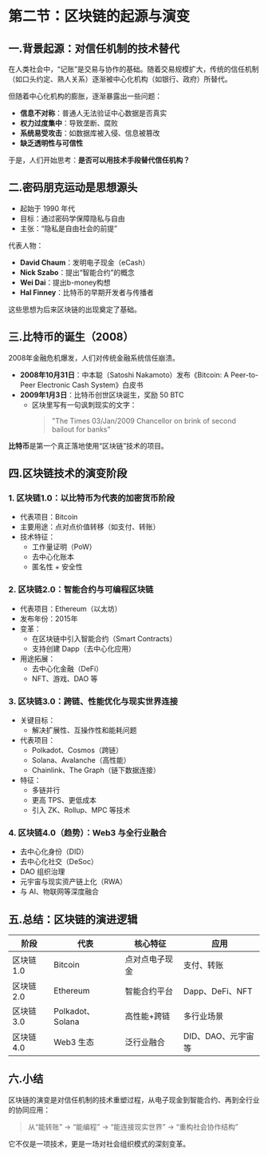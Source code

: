 # 第二节：区块链的起源与演变


## 一.背景起源：对信任机制的技术替代

在人类社会中，“记账”是交易与协作的基础。随着交易规模扩大，传统的信任机制（如口头约定、熟人关系）逐渐被中心化机构（如银行、政府）所替代。

但随着中心化机构的膨胀，逐渐暴露出一些问题：
- **信息不对称**：普通人无法验证中心数据是否真实
- **权力过度集中**：导致垄断、腐败
- **系统易受攻击**：如数据库被入侵、信息被篡改
- **缺乏透明性与可信性**

于是，人们开始思考：**是否可以用技术手段替代信任机构？**


## 二.密码朋克运动是思想源头

- 起始于 1990 年代
- 目标：通过密码学保障隐私与自由
- 主张：“隐私是自由社会的前提”

代表人物：
- **David Chaum**：发明电子现金（eCash）
- **Nick Szabo**：提出“智能合约”的概念
- **Wei Dai**：提出b-money构想
- **Hal Finney**：比特币的早期开发者与传播者

这些思想为后来区块链的出现奠定了基础。


## 三.比特币的诞生（2008）

2008年金融危机爆发，人们对传统金融系统信任崩溃。

- **2008年10月31日**：中本聪（Satoshi Nakamoto）发布《Bitcoin: A Peer-to-Peer Electronic Cash System》白皮书
- **2009年1月3日**：比特币创世区块诞生，奖励 50 BTC
  - 区块里写有一句讽刺现实的文字：
    > "The Times 03/Jan/2009 Chancellor on brink of second bailout for banks"

**比特币**是第一个真正落地使用“区块链”技术的项目。


## 四.区块链技术的演变阶段

### 1. 区块链1.0：以比特币为代表的**加密货币阶段**
- 代表项目：Bitcoin
- 主要用途：点对点价值转移（如支付、转账）
- 技术特征：
  - 工作量证明（PoW）
  - 去中心化账本
  - 匿名性 + 安全性

### 2. 区块链2.0：**智能合约与可编程区块链**
- 代表项目：Ethereum（以太坊）
- 发布年份：2015年
- 变革：
  - 在区块链中引入智能合约（Smart Contracts）
  - 支持创建 Dapp（去中心化应用）
- 用途拓展：
  - 去中心化金融（DeFi）
  - NFT、游戏、DAO 等

### 3. 区块链3.0：**跨链、性能优化与现实世界连接**
- 关键目标：
  - 解决扩展性、互操作性和能耗问题
- 代表项目：
  - Polkadot、Cosmos（跨链）
  - Solana、Avalanche（高性能）
  - Chainlink、The Graph（链下数据连接）
- 特征：
  - 多链并行
  - 更高 TPS、更低成本
  - 引入 ZK、Rollup、MPC 等技术

### 4. 区块链4.0（趋势）：**Web3 与全行业融合**
- 去中心化身份（DID）
- 去中心化社交（DeSoc）
- DAO 组织治理
- 元宇宙与现实资产链上化（RWA）
- 与 AI、物联网等深度融合


## 五.总结：区块链的演进逻辑

| 阶段 | 代表 | 核心特征 | 应用 |
|------|------|-----------|------|
| 区块链1.0 | Bitcoin | 点对点电子现金 | 支付、转账 |
| 区块链2.0 | Ethereum | 智能合约平台 | Dapp、DeFi、NFT |
| 区块链3.0 | Polkadot、Solana | 高性能+跨链 | 多行业场景 |
| 区块链4.0 | Web3 生态 | 泛行业融合 | DID、DAO、元宇宙等 |

## 六.小结

区块链的演变是对信任机制的技术重塑过程，从电子现金到智能合约、再到全行业的协同应用：

> 从“能转账” → “能编程” → “能连接现实世界” → “重构社会协作结构”

它不仅是一项技术，更是一场对社会组织模式的深刻变革。

